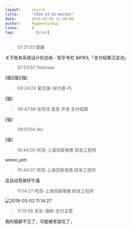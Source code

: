 ```yaml
---
layout:     source 
title:      "2018-03-02-WeChat"
date:       2018-03-02 12:00:00
author:     PaymentGroup
lines:      6 
tag:		  [chat]
---
```

> 07:21:33  窦巍  
   
关于账务系统设计的总结 - 知乎专栏 &amp;#183;「支付结算沉淀池」  
   
> 07:53:57  Yezhiwei  
   
[强][强][强]  
   
> 08:24:24  夏志强-快付通-PL  
   
[强]  
   
> 08:47:58  张学鸿 宜信 开发 支付结算   
   
[强]  
   
> 09:51:04  skc  
   
[强]  
   
> 10:44:00  阿茂-上海百联电商 研发工程师   
   
simon_yeh:  
   
> 10:44:07  阿茂-上海百联电商 研发工程师   
   
这自动驾驶好牛逼  
   
> 11:14:27  阿茂-上海百联电商 研发工程师   
   
![2018-03-02 11:14:27](http://static.cocolian.org/img/20180302_111427.png) 
   
> 11:15:58  吴生-海辉-支付主管  
   
我的猫都不见了，可能被老鼠吃了。  
   
